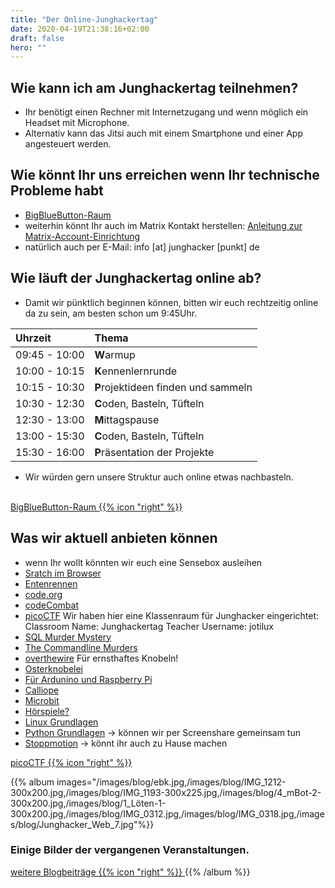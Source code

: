 ```yaml
---
title: "Der Online-Junghackertag"
date: 2020-04-19T21:38:16+02:00
draft: false
hero: ""
---
```

## Wie kann ich am Junghackertag teilnehmen?
* Ihr benötigt einen Rechner mit Internetzugang und wenn möglich ein Headset mit Microphone.
* Alternativ kann das Jitsi auch mit einem Smartphone und einer App angesteuert werden.

## Wie könnt Ihr uns erreichen wenn Ihr technische Probleme habt
* [BigBlueButton-Raum](https://bbb.ulm.dev/b/ebkjunghacker)
* weiterhin könnt Ihr auch im Matrix Kontakt herstellen: [Anleitung zur Matrix-Account-Einrichtung](https://eigenbaukombinat.de/unser-neuer-chat-und-nachrichtenserver/)
* natürlich auch per E-Mail: info [at] junghacker [punkt] de

## Wie läuft der Junghackertag online ab?
* Damit wir pünktlich beginnen können, bitten wir euch rechtzeitig online da zu sein, am besten schon um 9:45Uhr.

| Uhrzeit | Thema |
| :------------ | :------------ |
| 09:45 - 10:00   | **W**armup   |
| 10:00 - 10:15   | **K**ennenlernrunde   |
| 10:15 - 10:30   | **P**rojektideen finden und sammeln   |
| 10:30 - 12:30   | **C**oden, Basteln, Tüfteln   |
| 12:30 - 13:00   | **M**ittagspause   |
| 13:00 - 15:30   | **C**oden, Basteln, Tüfteln   |
| 15:30 - 16:00   | **P**räsentation der Projekte   |

* Wir würden gern unsere Struktur auch online etwas nachbasteln.

<br>
<a class="btn primary" target="_blank" rel="noopener" href="https://bbb.ulm.dev/b/ebkjunghacker">
    BigBlueButton-Raum
    {{% icon "right" %}}
</a>
 

## Was wir aktuell anbieten können

* wenn Ihr wollt könnten wir euch eine Sensebox ausleihen
* [Sratch im Browser](https://scratch.mit.edu/projects/editor/?tutorial=getStarted)
* [Entenrennen](https://app.code-it-studio.de/)
* [code.org](https://code.org/hourofcode/overview)
* [codeCombat](https://codecombat.com/)
* [picoCTF](https://2018game.picoctf.com)  Wir haben hier eine Klassenraum für Junghacker eingerichtet: Classroom Name: Junghackertag Teacher Username: jotilux
* [SQL Murder Mystery](https://mystery.knightlab.com/)
* [The Commandline Murders](https://github.com/veltman/clmystery)
* [overthewire](https://overthewire.org/) Für ernsthaftes Knobeln!
* [Osterknobelei](https://www.getdigital.de/community/raetsel/osterr%C3%A4tsel-2020.html)
* [Für Ardunino und Raspberry Pi](https://circuito.io)
* [Calliope](https://makecode.calliope.cc/)
* [Microbit](https://makecode.microbit.org/#editor)
* [Hörspiele?](/sessions/hoerspielproduktion/)
* [Linux Grundlagen](/sessions/linux_grundlagen/)
* [Python Grundlagen](/sessions/python_grundlagen/) -> können wir per Screenshare gemeinsam tun
* [Stoppmotion](/sessions/stoppmotion/)  -> könnt ihr auch zu Hause machen

<a class="btn primary" target="_blank" rel="noopener" href="https://2018game.picoctf.com">
    picoCTF
    {{% icon "right" %}}
</a>


{{% album images="/images/blog/ebk.jpg,/images/blog/IMG_1212-300x200.jpg,/images/blog/IMG_1193-300x225.jpg,/images/blog/4_mBot-2-300x200.jpg,/images/blog/1_Löten-1-300x200.jpg,/images/blog/IMG_0312.jpg,/images/blog/IMG_0318.jpg,/images/blog/Junghacker_Web_7.jpg"%}}
### Einige Bilder der vergangenen Veranstaltungen.

<a class="btn primary" target="_blank" rel="noopener" href="/blog">
    weitere Blogbeiträge
    {{% icon "right" %}}
</a>
{{% /album  %}}
